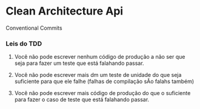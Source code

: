 # Clean Architecture Api


Conventional Commits

### Leis do TDD

1. Você não pode escrever nenhum código de produção a não ser que seja para fazer
um teste que está falahando passar.

2. Você não pode escrever mais dm um teste de unidade do que seja suficiente para que
ele falhe (falhas de compilação sÃo falahs também)

3. Você não pode escrever mais código de produção do que o suficiente para fazer o caso 
de teste que está falahando passar.